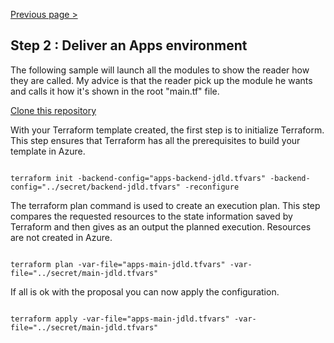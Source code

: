 [Previous page >](../)

Step 2 : Deliver an Apps environment
-----
The following sample will launch all the modules to show the reader how they are called.
My advice is that the reader pick up the module he wants and calls it how it's shown in the root "main.tf" file.

[Clone this repository](https://github.com/JamesDLD/terraform/tree/master/CreateAzureRm-Infra)

With your Terraform template created, the first step is to initialize Terraform. 
This step ensures that Terraform has all the prerequisites to build your template in Azure.

```hcl

terraform init -backend-config="apps-backend-jdld.tfvars" -backend-config="../secret/backend-jdld.tfvars" -reconfigure

```

The terraform plan command is used to create an execution plan.
This step compares the requested resources to the state information saved by Terraform and then gives as an output the planned execution. Resources are not created in Azure.
```hcl

terraform plan -var-file="apps-main-jdld.tfvars" -var-file="../secret/main-jdld.tfvars"

```

If all is ok with the proposal you can now apply the configuration.
```hcl

terraform apply -var-file="apps-main-jdld.tfvars" -var-file="../secret/main-jdld.tfvars"

```